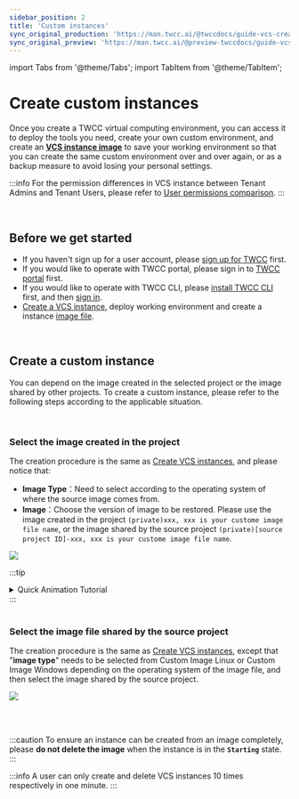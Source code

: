 ```yaml
---
sidebar_position: 2
title: 'Custom instances'
sync_original_production: 'https://man.twcc.ai/@twccdocs/guide-vcs-create-custom-instance-en' 
sync_original_preview: 'https://man.twcc.ai/@preview-twccdocs/guide-vcs-create-custom-instance-en' 
---
```


import Tabs from '@theme/Tabs';
import TabItem from '@theme/TabItem';

# Create custom instances

Once you create a TWCC virtual computing environment, you can access it to deploy the tools you need, create your own custom environment, and create an [**VCS instance image**](https://man.twcc.vip/en/docs/vcs/user-guides/backup/creation) to save your working environment so that you can create the same custom environment over and over again, or as a backup measure to avoid losing your personal settings.

:::info
For the permission differences in VCS instance between Tenant Admins and Tenant Users, please refer to [<ins>User permissions comparison</ins>](https://man.twcc.ai/@twccdocs/role-main-en).
:::

<br/>


## Before we get started

- If you haven't sign up for a user account, please [sign up for TWCC](https://www.twcc.ai/) first.
- If you would like to operate with TWCC portal, please sign in to [TWCC portal](https://www.twcc.ai/) first.
- If you would like to operate with TWCC CLI, please [install TWCC CLI](https://man.twcc.ai/XP63CErkQve0tlN0oHxrcA?view#1-2-%E5%AE%89%E8%A3%9DTWCC-CLI) first, and then [sign in](https://man.twcc.ai/XP63CErkQve0tlN0oHxrcA?view#1-3-%E9%80%B2%E5%85%A5-TWCC_CLI-%E7%92%B0%E5%A2%83%E4%B8%A6%E9%96%8B%E5%A7%8B%E4%BD%BF%E7%94%A8%E6%9C%8D%E5%8B%99).
- [Create a VCS instance](https://man.twcc.ai/@twccdocs/guide-vcs-create-en), deploy working environment and create a instance [image file](https://man.twcc.ai/@twccdocs/vcs-vds-instance-image-en).

<br/>

## Create a custom instance

You can depend on the image created in the selected project or the image shared by other projects. To create a custom instance, please refer to the following steps according to the applicable situation.

<br/>

### Select the image created in the project

<Tabs>

<TabItem value="TWCC Portal" label="TWCC Portal">

The creation procedure is the same as [<ins>Create VCS instances</ins>](./create-instances.md), and please notice that:
- **Image Type**：Need to select according to the operating system of where the source image comes from.
- **Image**：Choose the version of image to be restored. Please use the image created in the project `(private)xxx, xxx is your custome image file name`, or the image shared by the source project `(private)[source project ID]-xxx, xxx is your custome image file name`.

![](https://cos.twcc.ai/SYS-MANUAL/uploads/upload_0dcb4912bb77fb6de9f67c58d74bf47a.png)

:::tip
<details>

<summary> Quick Animation Tutorial <i class="fa fa-file-video-o" aria-hidden="true"></i> </summary>

![](https://i.imgur.com/XLTl6xa.gif)

</details>
:::

</TabItem>

<TabItem value="TWCC CLI" label="TWCC CLI(TBD)">

<br/>

</TabItem>

</Tabs>

<br/>


### Select the image file shared by the source project

<Tabs>

<TabItem value="TWCC Portal" label="TWCC Portal">

The creation procedure is the same as [<ins>Create VCS instances</ins>](https://man.twcc.vip/en/docs/vcs/user-guides/creation/vcs-instances), except that "**image type**" needs to be selected from Custom Image Linux or Custom Image Windows depending on the operating system of the image file, and then select the image shared by the source project.

![](https://cos.twcc.ai/SYS-MANUAL/uploads/upload_09dbcd06461d854690a0e0d04136673b.png)

</TabItem>

<TabItem value="TWCC CLI" label="TWCC CLI(TBD)">

<br/>

</TabItem>

</Tabs>

<br/>

:::caution
To ensure an instance can be created from an image completely, please **do not delete the image** when the instance is in the **`Starting`** state.
:::

:::info
A user can only create and delete VCS instances 10 times respectively in one minute.
:::